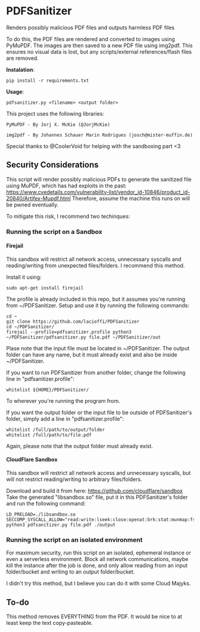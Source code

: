 # PDFSanitizer
Renders possibly malicious PDF files and outputs harmless PDF files

To do this, the PDF files are rendered and converted to images using PyMuPDF.
The images are then saved to a new PDF file using img2pdf. This ensures no visual data is lost,
but any scripts/external references/flash files are removed.

<b>Instalation</b>: 

    pip install -r requirements.txt 

<b>Usage</b>: 

    pdfsanitizer.py <filename> <output folder>

This project uses the following libraries:
    
    PyMuPDF - By Jorj X. McKie (@JorjMcKie)
    
    img2pdf - By Johannes Schauer Marin Rodrigues (josch@mister-muffin.de)
    
Special thanks to @CoolerVoid for helping with the sandboxing part <3

## Security Considerations

This script will render possibly malicious PDFs to generate the sanitized file using MuPDF, which has had exploits in the past:
https://www.cvedetails.com/vulnerability-list/vendor_id-10846/product_id-20840/Artifex-Mupdf.html
Therefore, assume the machine this runs on will be pwned eventually.
  
To mitigate this risk, I recommend two techinques:

### Running the script on a Sandbox

#### Firejail

This sandbox will restrict all network access, unnecessary syscalls and reading/writing from unexpected files/folders. I recommend this method.

Install it using:

    sudo apt-get install firejail

The profile is already included in this repo, but it assumes you're running from ~/PDFSanitizer. Setup and use it by running the following commands:

    cd ~
    git clone https://github.com/lacioffi/PDFSanitizer
    cd ~/PDFSanitizer/ 
    firejail --profile=pdfsanitizer.profile python3 ~/PDFSanitizer/pdfsanitizer.py file.pdf ~/PDFSanitizer/out

Plase note that the input file must be located in ~/PDFSanitizer.
The output folder can have any name, but it must already exist and also be inside ~/PDFSanitizer.

If you want to run PDFSanitizer from another folder, change the following line in "pdfsanitizer.profile":

    whitelist ${HOME}/PDFSanitizer/
    
To wherever you're running the program from.
   

If you want the output folder or the input file to be outside of PDFSanitizer's folder, simply add a line in "pdfsanitizer.profile":
    
    whitelist /full/path/to/output/folder
    whitelist /full/path/to/file.pdf
    
Again, please note that the output folder must already exist.
 

#### CloudFlare Sandbox

This sandbox will restrict all network access and unnecessary syscalls, but will not restrict reading/writing to arbitrary files/folders.

Download and build it from here: https://github.com/cloudflare/sandbox
Take the generated "libsandbox.so" file, put it in this PDFSanitizer's folder and run the following command:

    LD_PRELOAD=./libsandbox.so SECCOMP_SYSCALL_ALLOW="read:write:lseek:close:openat:brk:stat:munmap:fstat:getdents64:ioctl:rt_sigaction:mmap:mprotect:pread64:lstat:dup:mremap:futex:getegid:getuid:getgid:geteuid:sigaltstack:rt_sigprocmask:access:uname:fcntl:getcwd:readlink:sysinfo:arch_prctl:gettid:set_tid_address:set_robust_list:prlimit64:getrandom:exit_group" python3 pdfsanitizer.py file.pdf ./output


### Running the script on an isolated environment

For maximum security, run this script on an isolated, ephemeral instance or even a serverless environment. 
Block all network communications, maybe kill the instance after the job is done, and only allow reading from an input folder/bucket
and writing to an output folder/bucket.

I didn't try this method, but I believe you can do it with some Cloud Majyks.

## To-do
This method removes EVERYTHING from the PDF. It would be nice to at least keep the text copy-pasteable.
